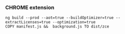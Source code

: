 ### CHROME extension

```
ng build --prod --aot=true --buildOptimizer=true --extractLicenses=true --optimization=true 
COPY manifest.js &&  background.js TO dist/zce
```
